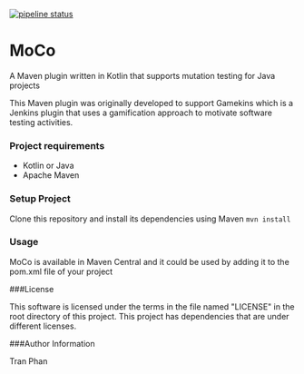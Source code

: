 
[![pipeline status](https://gitlab.infosun.fim.uni-passau.de/phan/moco/badges/master/pipeline.svg)](https://gitlab.infosun.fim.uni-passau.de/phan/moco/-/commits/master)

# MoCo

A Maven plugin written in Kotlin that supports mutation testing for Java projects 

This Maven plugin was originally developed to support Gamekins which is a Jenkins plugin that uses a gamification approach
to motivate software testing activities.

### Project requirements
- Kotlin or Java
- Apache Maven

### Setup Project
Clone this repository and install its dependencies using Maven
`mvn install`

### Usage
MoCo is available in Maven Central and it could be used by adding it to the pom.xml file of your project




###License

This software is licensed under the terms in the file named "LICENSE" in the root directory of this project. This project has dependencies that are under different licenses.

###Author Information

Tran Phan
